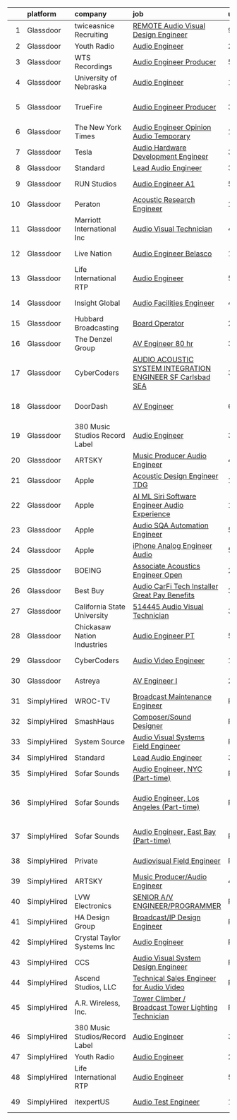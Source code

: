 

|    | platform    | company                        | job                                                                                                                                                                                                                                                                                                                                                                                                                                                                                                                                                                                                                                                                                                                                                                                                                                                                                                                                                                                                                                                                                                                                                                                                                                                                                                                                                                                                                                                                                                          | update_time   | location                      |
|---:|:------------|:-------------------------------|:-------------------------------------------------------------------------------------------------------------------------------------------------------------------------------------------------------------------------------------------------------------------------------------------------------------------------------------------------------------------------------------------------------------------------------------------------------------------------------------------------------------------------------------------------------------------------------------------------------------------------------------------------------------------------------------------------------------------------------------------------------------------------------------------------------------------------------------------------------------------------------------------------------------------------------------------------------------------------------------------------------------------------------------------------------------------------------------------------------------------------------------------------------------------------------------------------------------------------------------------------------------------------------------------------------------------------------------------------------------------------------------------------------------------------------------------------------------------------------------------------------------|:--------------|:------------------------------|
|  1 | Glassdoor   | twiceasnice Recruiting         | [ REMOTE  Audio Visual Design Engineer](https://www.glassdoor.com/partner/jobListing.htm?pos=110&ao=1110586&s=58&guid=00000180efb711c0b156c3a91b87bf7d&src=GD_JOB_AD&t=SR&vt=w&ea=1&cs=1_9f6c8ae0&cb=1653289194260&jobListingId=1007862175944&cpc=0C139D4CAD5A6DB2&jrtk=3-0-1g3nre4fpqt6d801-1g3nre4g8r0e3800-dee9cce78f8e939d--6NYlbfkN0AIiLXtwtv0BDns9BiY4ItblantFozdL6jLmLxNvS8mvjuxisTwqC5epQNYGT-QX8EO51YAXyhTvrIqSkUPHUD3p3v6ML1COWCoEPuoOnfSFAdMlQ6yBCqqY7agZEejsXTLDISddXfmoBELjiAkZaTnyIyTDYk_5aJUZgsMH-G8-6rxhUYdOHR8ZSZLKUR004K7PtPaAvTccsDqtSlcHhV6eqw7SywPWF0pkg2NadnGdra5CXWUwmAePPydHWSmbH0EDetj8TBy2XptjI1PjeYQhNUrl52u7Ok_aSBdtdkaWMxa0cvTM8CbYbyPGr82uUthBay2FL_4Fb_aX11H64eil35jDsRt6W5QfWrz24DAMwsBOzE32Xcw9RYUwMturb1e_BONihyy3rRr-xewEy-m2L6dymkrNZUyYEyG-NBtvKVFwRuZwJlaMBuxsSryjVzvt5aImjjE3U0MsUMfTkmJsKJXOLMxPAcjaRF1cWnsj-Nvqp1gnJYuodBBMe7TwT0TNn5upJ7eytue3ls8gGmREjo-ObgnUPo%3D)                                                                                                                                                                                                                                                                                                                                                                                                                                                                                                                                                                                               | 9d            | Orlando, FL                   |
|  2 | Glassdoor   | Youth Radio                    | [Audio Engineer](https://www.glassdoor.com/partner/jobListing.htm?pos=118&ao=1136043&s=58&guid=00000180efb711c0b156c3a91b87bf7d&src=GD_JOB_AD&t=SR&vt=w&cs=1_acb88845&cb=1653289194260&jobListingId=1007880918028&jrtk=3-0-1g3nre4fpqt6d801-1g3nre4g8r0e3800-e9ff23478aabf078-)                                                                                                                                                                                                                                                                                                                                                                                                                                                                                                                                                                                                                                                                                                                                                                                                                                                                                                                                                                                                                                                                                                                                                                                                                              | 2d            | Remote                        |
|  3 | Glassdoor   | WTS Recordings                 | [Audio Engineer Producer](https://www.glassdoor.com/partner/jobListing.htm?pos=108&ao=1110586&s=58&guid=00000180efb711c0b156c3a91b87bf7d&src=GD_JOB_AD&t=SR&vt=w&ea=1&cs=1_ba65ba98&cb=1653289194260&jobListingId=1007870247157&cpc=A65DF3A704A48F9B&jrtk=3-0-1g3nre4fpqt6d801-1g3nre4g8r0e3800-4cddb88e4e3b3303--6NYlbfkN0C8BFwhkC549iFuQX8H6LDvqkvrzjeqz1Ce-gutqgHNZhFpP6bwdrM5bPfPRt-n51NMuI3ZYrzH3R9_e0ZWxrZ-u4EeG54Ed3dPD6AAHVMPcB57gcBcK_vglrcZ8yrbgqiGQ1y_oPgALNS7doMPV1okfl06S5V6SI6TXUqO5Zo3T7QjyZSf40bfTdvSIGmsOp1nFV4buKcgZZX-xaojlYwmYSZljdPzXVl-3aL0vyvDQCi1ZwjZpxccOQBieWy2vQjHYSd856EEMGKRL_s-sbisKs88k2r8sR5LwKQHHfCwDKczDIniYEox9x4-KPjeuTuT4BTie7iXVWLsCHRCds3w8xd1vuK3A_imi4YJ_o_p97cozVYgm5XzDScvqk8N67CmSP6yLLNJMlufKT8TEfkKN8vCDHfcyxM0gibfAXJpWBMBCNgf8DTzyQXESVQnua27kgp3quNvxAyTZQIm2OFkoW3qDn72H-ujKyqh0RLg3C0eCh5XRnYad25Q5kUlPY4%3D)                                                                                                                                                                                                                                                                                                                                                                                                                                                                                                                                                                                                                                             | 5d            | United States                 |
|  4 | Glassdoor   | University of Nebraska         | [Audio Engineer](https://www.glassdoor.com/partner/jobListing.htm?pos=125&ao=1136043&s=58&guid=00000180efb711c0b156c3a91b87bf7d&src=GD_JOB_AD&t=SR&vt=w&cs=1_d77aca2c&cb=1653289194261&jobListingId=1007854581209&jrtk=3-0-1g3nre4fpqt6d801-1g3nre4g8r0e3800-c5c4800cf3b0864f-)                                                                                                                                                                                                                                                                                                                                                                                                                                                                                                                                                                                                                                                                                                                                                                                                                                                                                                                                                                                                                                                                                                                                                                                                                              | 11d           | Lincoln, NE                   |
|  5 | Glassdoor   | TrueFire                       | [Audio Engineer   Producer](https://www.glassdoor.com/partner/jobListing.htm?pos=102&ao=1110586&s=58&guid=00000180efb711c0b156c3a91b87bf7d&src=GD_JOB_AD&t=SR&vt=w&ea=1&cs=1_7dd26915&cb=1653289194259&jobListingId=1007877124851&cpc=663B5FE45D73772E&jrtk=3-0-1g3nre4fpqt6d801-1g3nre4g8r0e3800-dd6baceaa9ff30d2--6NYlbfkN0DnDYElm6qDpc4q9hT2jTxtv0KA4OPJ75GJ_kK5dR2pNlD4JRL0Z8rxf7QkGB4j65getsX_9KF1EeGXN3p5rKbwQxdBJ8kMRPtlepVslATi4wnJLeeD0CokNyI6cDj5EhYBqAtGR14xFn_4AGons1i5dFxBHMDW4wgpSts2CIi_WZenY4qz9Id4N2zQ390kHs489F-itmwucUbxcGmBb1Ezy1XlFPwOHcN789wUyFz4yZ6jHLHFikT1hTxmumMKzx1JO01ooOyb5hQ61IZhcglW7wqpKTdBc9cC43D9NlMNpBrn1UNn92qp15kEhdxee91wnqFefDoB5_W9-qXcIoRhntG7bo_CmKms1SfZzrYFq3stNVKad5fFClXiJZmliDU3XFinFQIzJ5LGOCQggfCtx7NFOtjdpFqdMTmN4xeIl2fU7ZBfakQQ8cjJ1wnUQJz4vI5YZvYx_SrVXkOoLHXC8Puod_0fkuNFPpzv5ZyiZbbKoit1mwuGHhLMaOkUBdmCaYg0_lz25A%3D%3D)                                                                                                                                                                                                                                                                                                                                                                                                                                                                                                                                                                                                                             | 3d            | Saint Petersburg, FL          |
|  6 | Glassdoor   | The New York Times             | [Audio Engineer  Opinion Audio  Temporary ](https://www.glassdoor.com/partner/jobListing.htm?pos=121&ao=1136043&s=58&guid=00000180efb711c0b156c3a91b87bf7d&src=GD_JOB_AD&t=SR&vt=w&cs=1_1e93c032&cb=1653289194261&jobListingId=1007857561700&jrtk=3-0-1g3nre4fpqt6d801-1g3nre4g8r0e3800-b8e760c04747beb7-)                                                                                                                                                                                                                                                                                                                                                                                                                                                                                                                                                                                                                                                                                                                                                                                                                                                                                                                                                                                                                                                                                                                                                                                                   | 10d           | New York, NY                  |
|  7 | Glassdoor   | Tesla                          | [Audio Hardware Development Engineer](https://www.glassdoor.com/partner/jobListing.htm?pos=129&ao=1136043&s=58&guid=00000180efb711c0b156c3a91b87bf7d&src=GD_JOB_AD&t=SR&vt=w&cs=1_7862d63e&cb=1653289194265&jobListingId=1007877110925&jrtk=3-0-1g3nre4fpqt6d801-1g3nre4g8r0e3800-a2ab6bac043f3371-)                                                                                                                                                                                                                                                                                                                                                                                                                                                                                                                                                                                                                                                                                                                                                                                                                                                                                                                                                                                                                                                                                                                                                                                                         | 3d            | Palo Alto, CA                 |
|  8 | Glassdoor   | Standard                       | [Lead Audio Engineer](https://www.glassdoor.com/partner/jobListing.htm?pos=101&ao=1110586&s=58&guid=00000180efb711c0b156c3a91b87bf7d&src=GD_JOB_AD&t=SR&vt=w&ea=1&cs=1_b7ef8132&cb=1653289194259&jobListingId=1007876690758&cpc=7F6F94E2229B3AB5&jrtk=3-0-1g3nre4fpqt6d801-1g3nre4g8r0e3800-0fc82dc5647ba369--6NYlbfkN0BnM8w9PkT-iql0Q6NESDoxZuPFBlyhCLpnJqq84hq7VeXaMfpA1SHJDYgmoCPSB4NIXyw6HmIML-CJ_C0QfGTGMvP5Tv1-kNx4lGTmoZZ9LigCY_xF_d6btIooUjQ_FA2qo6kDn6LLJ7ojwTq2fau7hOdv9z5YjjEiDCHpuuvDX6XZF7fpurj7TBImykptqH-Y3vkos5cPSDDbOmMDM6DeYoZt2JA2BXsgncBvdW5TQKoaBeYLkBMCvesPNqEGwE3nPmVCFjoxBJitbiQvOny4T2sAeRnzMnnpeKOIfjtW0LO9phu-6Px-6TwORo7mXZGrvZgaok_nakD34qlKqY_ZVLapkm5VAr1na5AdN88v_DaNANAHJ7HJA-Dd2pOdBUJl3NzJaHatkBWDrqfkkOrJ1KgdqTDebR-H7uRVYxVJekb_84LL0PY9oyqgEhB36cPYN-2lrLamBp_azSXswJXW9FO2vlhTi44Y_DB2voe-HAWzbHoq6VegP-yvo1DEdTg%3D)                                                                                                                                                                                                                                                                                                                                                                                                                                                                                                                                                                                                                                                 | 3d            | Remote                        |
|  9 | Glassdoor   | RUN Studios                    | [Audio Engineer  A1 ](https://www.glassdoor.com/partner/jobListing.htm?pos=126&ao=1136043&s=58&guid=00000180efb711c0b156c3a91b87bf7d&src=GD_JOB_AD&t=SR&vt=w&cs=1_6b3bdcd0&cb=1653289194265&jobListingId=1007870560633&jrtk=3-0-1g3nre4fpqt6d801-1g3nre4g8r0e3800-fca9000695fe4541-)                                                                                                                                                                                                                                                                                                                                                                                                                                                                                                                                                                                                                                                                                                                                                                                                                                                                                                                                                                                                                                                                                                                                                                                                                         | 5d            | Redmond, WA                   |
| 10 | Glassdoor   | Peraton                        | [Acoustic Research Engineer](https://www.glassdoor.com/partner/jobListing.htm?pos=103&ao=1110586&s=58&guid=00000180efb711c0b156c3a91b87bf7d&src=GD_JOB_AD&t=SR&vt=w&cs=1_18c311c1&cb=1653289194258&jobListingId=1007881751566&cpc=DE56C24FF6DEC286&jrtk=3-0-1g3nre4fpqt6d801-1g3nre4g8r0e3800-93640ea085761e70--6NYlbfkN0Cx7R8OmodZU4Ze4hnUhR0Myw3_voyDLMHXumN7ynSuTrXceT3foN28OOGtcbbQ_76zhqZyhYa7pEo0kT6JqjNGp6JbtTZaTLKCZwEZBTZGKWDdcNR5l-5PjngxXsxD8sh-oB1L3-fgx6lyvxyTPj_jdTdz-0hS-KZWQFmb0luZhDDk_Ug42qWgCwhdYMhyqRj65fa8oxA3xS421pxAHk9zy2CrAVn4YqP7z7uordbRYdQsa6TcgmI22V0YloS5dEsMKcyMK85oMyNIpjZVkWuI8tt8UMqxTgMLuI2Mbprxf7BE5lxPNVQD1tXm4fY8BriEn0uEU0VJHgfXjE8zUMQOZ0farmgu5sbdC2RZcKNbgy8mvmZ6fLiGpqgGUG-g-dB5yyO0O5s_eWmF_YRMJ7ViVVoQdhT7yfwBGOLfhWfFIxvw42IFT92AmnCNqS-jCXidvzo4lvZiNW2qRp-ap-toNSxF2-9kjKP0KiL2gpSmhXCQPW92igwjKytnCCnIbYC1IaW7UXKHougT3Z7ClnJaKNuBlwzctlujNqDi5V6cljV5f_haOeguWz6FIKh1TdpAvJBuslSRoRUigWobV_Lg8ayACAHFPnGZ-MrF6QXUxkpPW14tAL4zvLlRrRrGZVtYAcNu8LXsNYzrVVKizNCXqPiq04ni9VIz3WqgsTpM66PyVYZcy7Cs169CiI0ezS3no3AEWYhv8JQdBpU_92LZPyjvpjyQ7JHC4yok4SaMNMvxeLDaNOqJOOYPPaNJdCoyolG7y1oIzl00sEg57SqPGHYotboJjkczQOyIGKxlvFG3QzOY1XUOF3MYxZGEcrUHlapJPipbHWwvELwlPKyAfERlLBXkjmgJsx5d-YU7G7G5QPiZCCo5gLOzsMTEfG1PD1tN9a3xLX4WZfHEmWlsKNCXfb3zDHr4cSnNA_nQbCe9qaZJoQcxcnpc01RIwvZFzgx-0VMunZMnFxjNp1Ro-mLDE4EaFZ_007-TbVdnHGMyFNCqIkkbPj7ekPu-VnlR5Nw2rMRZlXUrsQgBcnzyva3AD1Eic4TDfT1pNiSXfQkagkqj5opE1vYbKg1LoqCfE2Il6de0oBep1K4JaUq_XGU3FvvW2s7DgxOQA76Uhg%3D%3D) | 1d            | Bethesda, MD                  |
| 11 | Glassdoor   | Marriott International  Inc    | [Audio Visual Technician](https://www.glassdoor.com/partner/jobListing.htm?pos=106&ao=1110586&s=58&guid=00000180efb711c0b156c3a91b87bf7d&src=GD_JOB_AD&t=SR&vt=w&cs=1_9749a3e9&cb=1653289194259&jobListingId=1007873337531&cpc=B576E40E3A51D23B&jrtk=3-0-1g3nre4fpqt6d801-1g3nre4g8r0e3800-f6c3ea68c8b320ef--6NYlbfkN0CvcOvutB__BsZXv3UuBC3FhXw9PuZvC3qMMVEQ8wJjBbQGazgwJZyS3wi10Gy3lJTYntb8C33yr36XguKLKwTnG9H4h5Jq3-GQPEHAUcty8zh-0df9iDFLL-IcBn0YtpC4SgHGj9Mj8bLaD0-0-P_ko58sfPTde8Fh4eQhTApiR0BzxKf1qVEVauXpUnfqgDyQqjYqQ_rFpgSOeootO8YQSZfH7l6u3HNsLP3PQxEor9qKysa7pb4mkK-ukSqsdHMj31DFmE91RuHeqzVp6V5llaqyGmL2I3rkvnNJ43cybtwMFURLqqe0B1yHeOug9djav-N18IMS9cxbj3CmF3PDIa0JmCdQNNDl2Ahl8yxU8oXwXeG6kqdWlPrp4ne5xo1ZsbHpY59mmKwVqERgYcvND1j-8Bpa37dexDFUQ_DlW71j7i48TzCyOu2U0JYnjIDkzOvYV_b13pWp30qhL0C7Q0AK-OnKy2hfF60C5FoiX6Q_TvcJV7xV7EQeKnznPTPTA_MPPkUIV_WPldWRrJmOA_DzJjhlYTzAJG-jFz1m2lYLXLXTpMwwY3jBeHYlKeM%3D)                                                                                                                                                                                                                                                                                                                                                                                                                                                                                                                                                                                  | 4d            | Westlake, TX                  |
| 12 | Glassdoor   | Live Nation                    | [Audio Engineer  Belasco](https://www.glassdoor.com/partner/jobListing.htm?pos=122&ao=1136043&s=58&guid=00000180efb711c0b156c3a91b87bf7d&src=GD_JOB_AD&t=SR&vt=w&cs=1_d2498775&cb=1653289194261&jobListingId=1007854312197&jrtk=3-0-1g3nre4fpqt6d801-1g3nre4g8r0e3800-6a0c5aa6aec773b5-)                                                                                                                                                                                                                                                                                                                                                                                                                                                                                                                                                                                                                                                                                                                                                                                                                                                                                                                                                                                                                                                                                                                                                                                                                     | 11d           | Los Angeles, CA               |
| 13 | Glassdoor   | Life International RTP         | [Audio Engineer](https://www.glassdoor.com/partner/jobListing.htm?pos=123&ao=1136043&s=58&guid=00000180efb711c0b156c3a91b87bf7d&src=GD_JOB_AD&t=SR&vt=w&ea=1&cs=1_3cc8d36e&cb=1653289194261&jobListingId=1007870017870&jrtk=3-0-1g3nre4fpqt6d801-1g3nre4g8r0e3800-5b764ac4ccd04094-)                                                                                                                                                                                                                                                                                                                                                                                                                                                                                                                                                                                                                                                                                                                                                                                                                                                                                                                                                                                                                                                                                                                                                                                                                         | 5d            | Durham, NC                    |
| 14 | Glassdoor   | Insight Global                 | [Audio Facilities Engineer](https://www.glassdoor.com/partner/jobListing.htm?pos=104&ao=1110586&s=58&guid=00000180efb711c0b156c3a91b87bf7d&src=GD_JOB_AD&t=SR&vt=w&cs=1_b4e89fd1&cb=1653289194259&jobListingId=1007873283595&cpc=BBD63848FB84346C&jrtk=3-0-1g3nre4fpqt6d801-1g3nre4g8r0e3800-321e89cafc8378d9--6NYlbfkN0BKkHZu3wF05EeDimN_p6sYpKCMArvwa95YdH7UpkaBCqc7l59Erwqcl-ZxWPl_M-m7uOl4Hgv6kpEeYyF_btZSrz74IQWV-iSAoyZERKCEUe0upjfs7EZ4LE7sHr-4O1srQqZFZANrvm6QOkqZjiyzzXITNgNpzYXn5BMN2udh3smbbn5HqrrTEnFnZMO_ZIzUyuJsieVchzvtkeqTWW6q68GqQDCEh9F-Caxtq5Qbiva1RdpidZvZcCjhGZV6UzM7INWvOlA98GsHbkZ-Tz1F2amEes2YNVyfh9fqpTS5KRWC-v6uwFgm8vnxh4CJcWHPH1Nvv6lWk8IuMqQ_9o2Kn3iNazAU2abVDEHDpUoEpCS29fPteD4RFO0WcAJrANmPPAB4_ikUrOncRnYQIrsUKVkyhGC9-nrAmOoSqVw8fYLmbSR0ZfMbk5OG-YWXlVFy0uRFs_KBtzmLL_F3UyLuhTb1A9jzIvcH5wuEKRkbVObg7pR_Xqpi)                                                                                                                                                                                                                                                                                                                                                                                                                                                                                                                                                                                                                                                              | 4d            | Redmond, WA                   |
| 15 | Glassdoor   | Hubbard Broadcasting           | [Board Operator](https://www.glassdoor.com/partner/jobListing.htm?pos=130&ao=1136043&s=58&guid=00000180efb711c0b156c3a91b87bf7d&src=GD_JOB_AD&t=SR&vt=w&cs=1_a6bb863b&cb=1653289194265&jobListingId=1007880480268&jrtk=3-0-1g3nre4fpqt6d801-1g3nre4g8r0e3800-8bbf75bab2bc7c2f-)                                                                                                                                                                                                                                                                                                                                                                                                                                                                                                                                                                                                                                                                                                                                                                                                                                                                                                                                                                                                                                                                                                                                                                                                                              | 2d            | West Palm Beach, FL           |
| 16 | Glassdoor   | The Denzel Group               | [AV Engineer    80 hr](https://www.glassdoor.com/partner/jobListing.htm?pos=111&ao=1110586&s=58&guid=00000180efb711c0b156c3a91b87bf7d&src=GD_JOB_AD&t=SR&vt=w&ea=1&cs=1_0e33049a&cb=1653289194260&jobListingId=1007876463735&cpc=E773D000C9BC26FA&jrtk=3-0-1g3nre4fpqt6d801-1g3nre4g8r0e3800-9a8c546628c5a8cf--6NYlbfkN0CBzdXWlh1n8zGffe1vZ6IPtxqHiQM-DkvAwjbkSq5Ev7WkXdauvehx1c3R8lJv3H708JSEftOFMrvXZ_hvCeo-hzNyTxec4MCPlR3KNFH8pMQFQzqyVybWrBY_aW8OMQeaFspSJaCnirCJZk41w7lkDDUKMpblcZZKRjhufwnulbZ4V2R8Sscg-7OCaLu6m04rCXGEcKOgTPU7szZPr59fmtIfuDQm9PvbYWBs81q0w8XKhVIRbRyC9XBF_957t9Z05rAw9HmpfSa17dCqCJMrSrZq4V6aDEH6rbzHMAXzNkurGJjKaNQVwYd3ntDWzDTvnBNLBwfd8NGPIpabKF7jjU0vTVmLgt4GHlKKvHrW-IMT6WtGMII7Z5ZRS5ZKgrjP3huuufg1b3N4rfB_xXBbLouBTyowDs82EhxSY52QnNNP6sbpBaRqR03xAAoBCt1ty_l4fkNY-F1kyL8IFlUXsd3Vb37MtZqugp9fMqnx7r2mvfNSIoWNldjh9KtiQbWXK6p6RV3Ml2Mx698OH5kOete19rS1bt6f40-QwijRy7HJ4ce5I6A6wRBv9HxFYs6Ziv0GUq13-ZBF0IYX_jal)                                                                                                                                                                                                                                                                                                                                                                                                                                                                                                                                                              | 3d            | Phillipsburg, NJ              |
| 17 | Glassdoor   | CyberCoders                    | [AUDIO   ACOUSTIC SYSTEM INTEGRATION ENGINEER  SF Carlsbad  SEA ](https://www.glassdoor.com/partner/jobListing.htm?pos=116&ao=1110586&s=58&guid=00000180efb711c0b156c3a91b87bf7d&src=GD_JOB_AD&t=SR&vt=w&ea=1&cs=1_46363b67&cb=1653289194260&jobListingId=1007877381573&cpc=FA84DF7EA1EC2398&jrtk=3-0-1g3nre4fpqt6d801-1g3nre4g8r0e3800-1551e9faf709032c--6NYlbfkN0CpFJQzrgRR8WqXWK1qKKEqALWJw739KlKqr2H-MSI4eoBlI4EFrmor2FYZMP3muM2KGTiA4kAS-FGPzEaeC01ZqAYFkGWtfADIcTw8Oooz0TN61R7P2c-H1EdgCivpbPL_vec3PyppJf0OW6CWoJG_XTVq84_uaaqe2XZ7HRMEFuISJFzyvGVFJberp1er9WwM4TxIOPzu-cnve2Eg6jiz_dKYBwAcn06x5d2y4zNu4fr0VASJlZcmWBIYeyLdRWu7dxyN2vAEfgejXV1aB5owuQxSJdQxdtCH7F5DDRCbYc3YVI2QJ4DiA9EuTUW4lEjcJNQthNB6NjKPr9YOifW1dips6b2NnXKaHEnMpZzG4niHw3tVAZlpihyVm7wC3PLlNzzcLg_hFr3HH6tmMKpoNKZLZnQRNPbbRFDqyM2WP0FzGlXuk5EfxBljo9Tkn4noyQ0IFWqA2P6H2yJU1G8cuqcjODNYbV8IIqlEDJbYahXD-0Kzm59ohhY4wqAPcDUxu-uk1KQnkftsLRPcfZNcI8kjnCFmtL3I9yNtRdBctpfYBeZBOL9ojH2Gi_sky7D5mkgVFxerJZPG0Wsc9dEqPeeCkDoETNLfz7fxQGgY6wn-OmM8zlRBgzY-rmCxRLFOb1VyrB2u0OQPcKiEs2P3zeio6G95Q0CiEcJsyOMPe2Ive8eJRrQOSyHVmXo7sOJ3i5LdxaLgp-_H4qNLKGeCvpwW7dZDf9Jd51XAbozsmc-REGLEiaGTEdXYtpevXWcOURtkWzYh0pwto5ikgNW6vYLmocS2f-K3294B2VuKEgGcH2bban3uluZSn3XHz8dzrpjAU0nVRcPk1uygO7QFNpZQH-DxxhqKVkgjWe8P0Y7XmlE9Q3XkNiLEw50zuqsFk5VYR13LXS9l5dxvkNfWFVtoRmbnI1Lxu0p3nfKGfiHyiqe05yk-H1krehF0r8CwgNr3Ive_e6iaV6e5vK_u15phDo7jePlG4H9ozXGd0w%3D%3D)                                                                                       | 3d            | South San Francisco, CA       |
| 18 | Glassdoor   | DoorDash                       | [AV Engineer](https://www.glassdoor.com/partner/jobListing.htm?pos=113&ao=1110586&s=58&guid=00000180efb711c0b156c3a91b87bf7d&src=GD_JOB_AD&t=SR&vt=w&cs=1_e2bd90db&cb=1653289194260&jobListingId=1007868128869&cpc=8795CF9063CD573D&jrtk=3-0-1g3nre4fpqt6d801-1g3nre4g8r0e3800-7f42d8db1af6625f--6NYlbfkN0AW5-xsU-vMWeSLIbut59GbFrk8yjVb2oiwG7C4MAW4pNkHNTQQ0vMWYSrjnhRVLJqhEh-FA56PPfVt1Pg03gK6H7-ZSpI9EQDJAJ-G6qgOVvcnxwGVLI7CUkKKdoKDoWVZb1Rx_Slm7qQH-Q3mkG6pfH9Djd-s1zmp2mkTX_bzeW9lsgz8-MRxUkYWeDijEBkP2EcPQVAuvn8MxtCQZcdkLAyk9OCdohwsKSzUhGV--fPnr3_gyGERzzabk__knYAAI35vGmUjbY92jOcartRABbwR241LYTfCKpj8vkGqkibb3DqmIVfkcTPSB3WnEmbU77rBj5zOi0xNqayfetaO6MQeAQoo_3qBSNSHuAlqCQtULrMP6cBvcdDjrUHA5bzIkh8s-9l4gQf95upbWJAqYBwGkS6CVJB6bGtpe-9RxUvPXaMT0IekrIAgHMBXTpD70lqjikku9H9OjjPdCYh49iocrD7WTow5i8LgOUSg0Z2HKawEoC-qE7IUeJnO2askY9pn-sripTjWdToqOShZ6qjZ8mqgoj8ksk2jSlvqIN2OkQxACE95D8ftra19jLZlWEVXXyl9zJ3X1l36_hY8lHwDc6P39V5kREKUcYC47m99cJ2yxZBQtSgZrG87RAo96TsBKOyn8oykwZ2-u8p75ANjhWJgUAT_ui0EmdU3RAhKHCFErO4a8yuY4NE5w_tcUcuwM5C0vssBy76scn6SAmkeJKIHfzpD0oEk_wb2Sc4FMa6oO1q22zIO3XFO5-KZeBMvsjtE7MJbp_8QK4hTFnGA2jmBBlv9bDiUYhyYtqzqazvvb2U2XH5dJKFDNZ8qq3FMxXFm2buflGx-V5EjZ17AylFZpC_p_qKcWibiAuUJuXtl8WxbRhG5NEEISAw%3D)                                                                                                                                                                                                                                                              | 6d            | San Francisco, CA             |
| 19 | Glassdoor   | 380 Music Studios Record Label | [Audio Engineer](https://www.glassdoor.com/partner/jobListing.htm?pos=124&ao=1136043&s=58&guid=00000180efb711c0b156c3a91b87bf7d&src=GD_JOB_AD&t=SR&vt=w&ea=1&cs=1_6fee1ce3&cb=1653289194261&jobListingId=1007876285327&jrtk=3-0-1g3nre4fpqt6d801-1g3nre4g8r0e3800-448cb3511325100e-)                                                                                                                                                                                                                                                                                                                                                                                                                                                                                                                                                                                                                                                                                                                                                                                                                                                                                                                                                                                                                                                                                                                                                                                                                         | 3d            | Chamblee, GA                  |
| 20 | Glassdoor   | ARTSKY                         | [Music Producer Audio Engineer](https://www.glassdoor.com/partner/jobListing.htm?pos=120&ao=1136043&s=58&guid=00000180efb711c0b156c3a91b87bf7d&src=GD_JOB_AD&t=SR&vt=w&ea=1&cs=1_53fe7eb8&cb=1653289194261&jobListingId=1007872998123&jrtk=3-0-1g3nre4fpqt6d801-1g3nre4g8r0e3800-aa10a2d7787a26ee-)                                                                                                                                                                                                                                                                                                                                                                                                                                                                                                                                                                                                                                                                                                                                                                                                                                                                                                                                                                                                                                                                                                                                                                                                          | 4d            | Remote                        |
| 21 | Glassdoor   | Apple                          | [Acoustic Design Engineer   TDG](https://www.glassdoor.com/partner/jobListing.htm?pos=115&ao=1110586&s=58&guid=00000180efb711c0b156c3a91b87bf7d&src=GD_JOB_AD&t=SR&vt=w&cs=1_7293f6c0&cb=1653289194260&jobListingId=1007850422856&cpc=3BA4CE39D5B5DEF5&jrtk=3-0-1g3nre4fpqt6d801-1g3nre4g8r0e3800-1adf2f818e35f584--6NYlbfkN0BvKrLyj5gPmtZO9T8euul8TCxuuKNOtzRJOomxnwSEodTz2Bc-sPZlO_uSwsktAeiBwcbMvsJz6MJNubwrAYWF9YvfaPlfb250aOcz73wQBsYDD0bOLZhHp8z41qY647QzWT1gcB0EN9IctsBu3j2CUXNiigqSTCzP87RjeqGjaP15nJOgxF40G9OeKKLkCJ3hePjZ1FoWjrbqzi4J9giWzXu6qtAk4CgF2JFGyB64ljCgwFNTrEFWXxTN_jsuIjDezX5HPrzeeRkoXMCtH-ci2Vx4IxjnIR6rVi_vBQ1UQr7eOXgzaQ0O2TuuSwc2xutbdASj17XXd9-C69tbVsbwr4wsfFDWJTeGqDlryAxxq0xNBsZfSvAe5naZUesMTEmYXOW3rA27WpEn84NI1Bej26o6q5Dn6wL0Cf1ZPunWiEPn-Cou3JVP_ODtItEn7w2lmBHITGEKRe8ZeCgOn3nEkzRyVsW9BMMnvEcAAySUBJqzr3RarglFzPm1GaUrAbiX9Mpgs_Fpo1PEOoUsoWkf602f2QHQ7mLox3jhDwgOIcTfh0eZaPOJrAPOc-hCK4_0QoEiwLlRogZi6PeALwurhDH2AOAEviBMLfg7kKFX5_LaBsRSlj7l3p5I97Kox09KJy6ypoN9P3P7GSQ1Gw8ZySfdhQEUsG62Kac0zPJyRPpD2na1G5CiOFgRjpLdKxe2YQsJXSkBbXCz5c6zA5AaiMybKCHRNpK636f25Ao83lWFCLZLw74dqug3Bl3YI2xKQ6xFn7Z3ppV_yohv83vtzpArW150ibYwR1Mnv3UWntFvTk_8U4r-EKgj1OS41EfiLKH_mA5iHIzwtQNBnuVPJlC32R7y0YV3AAsijV_qq_WEkxRWE6uPtiJTVt711z_udcTjVufwJgASa94mEC0Z8eD_t9HpWWzkEjM7G9qb7czwnTD062h_J_tP04eB-K8%3D)                                                                                                                                                                           | 12d           | Cupertino, CA                 |
| 22 | Glassdoor   | Apple                          | [AI ML   Siri Software Engineer  Audio Experience](https://www.glassdoor.com/partner/jobListing.htm?pos=112&ao=1110586&s=58&guid=00000180efb711c0b156c3a91b87bf7d&src=GD_JOB_AD&t=SR&vt=w&cs=1_bba260af&cb=1653289194260&jobListingId=1007881227062&cpc=F41FEAB56D215062&jrtk=3-0-1g3nre4fpqt6d801-1g3nre4g8r0e3800-bd2e2ab3fb80d8a1--6NYlbfkN0BvKrLyj5gPmtZO9T8euul8TCxuuKNOtzRJOomxnwSEodTz2Bc-sPZl1dBMH13w-jPqxT5Q2luIamkUFLcbuINt1ETNzQwIeIEOOdTpDQl79u1Jg3WvVu4-d2YCsOx41cRCk6f55A5M8NFJppuwP_9wJNUlucr3Q7w6DSlSc4Pfde3ErUgmHX77qqKd6vBIebeFtL895Ev7aeNaFuyYSETGpWa4WoByUpv6z7zQ6vFGD6KTeYxjVo3HysF26qn06v11LGaDkQv85RVUYfq4Aktu4rmRLLGtvMYaUaf6_rLQ6XKaLtabg4ZZSjbAdqqKudRU4MMuBVw2dHdURluwEgWOiLd_uNr9XYEOjKdgybaQF5aYKCIOIv6I-M6Dfhrt9Y08DsCmtBwm1so7Th6x62JIBaj65d93b-WI7OWTd0DJ1TFolhugfDk8hx10twKSDQ9X2CMtPo1HomTQS-2-0wR8zMOIWKdWxrcXKTjrj-ziFhBM9c68QVmPPMGumS7PAfBAlEypNKR5Vhg4LyIAJ-l5E1AuK2dUnOypq3MTUoAuBuUsny99guqIDDF2vina5RUWs9vY75uq4S8Yx37Iky1Mpdg8_shaRrUzxY-a4470Ks2wxtTQp0I8-O-6u9KkaJfxo3rbUh-1nPAf_gc_RF710loVluSFnWmRJrNmNjk2bpnw-3neCr0iktlQNiIo2oopT6MZDq59bJKa-JI7B5y3IgY1fdTx4BAzKE8_hTuB4s04Xgx2wuqXFlSaTb9_t5LL9H13jxrAq5_p5hK3pDvG8MFXIT_IpITuyA5Ihr8B5Z6BzK4U82jRYP8glCxF0J76eW4K7boRFpnKELm8_bfkCHIqLycLt29kkRU0pp2ePbd9rBwOsTDRNvxm8G3Mjd4EW0R3XPCTsB8ZZHbLqKcjQJxasCBRTavo4CNxD34PEG1Otu1rToSJyYx9mOo5kIk%3D)                                                                                                                                                         | 1d            | Seattle, WA                   |
| 23 | Glassdoor   | Apple                          | [Audio SQA Automation Engineer](https://www.glassdoor.com/partner/jobListing.htm?pos=114&ao=1110586&s=58&guid=00000180efb711c0b156c3a91b87bf7d&src=GD_JOB_AD&t=SR&vt=w&cs=1_d9e2209a&cb=1653289194260&jobListingId=1007870558798&cpc=9908D8D4413DBB8A&jrtk=3-0-1g3nre4fpqt6d801-1g3nre4g8r0e3800-031153f518fadbae--6NYlbfkN0BvKrLyj5gPmtZO9T8euul8TCxuuKNOtzRJOomxnwSEodTz2Bc-sPZlO_uSwsktAegxIEFA7qwUl3d9m3UlBOaJGbZvrY1o2afcKW-ZhUKKAhcf0YjSrY5TS0mnTLj1cIt8VtEgcrUH-5c-WiCdJw8oJHvYIH2lWTvV0P1bh2GXEoRajGU08uZ9ugALRy7SbBuhpOVNkbd8kBjeUsJyqftiQSPoG_Apfu33UESLVZ4kP-T08X85s2DX0ijjD8JB25aPNzQLUPq3sK6AdO9WuJsvf2xN17HZppuTogjJRR0MddgF6KR3ZB6Yv7GYra636bsTtHSrudziIHyAz1mQ56j1sl94MP4mrvO53SacR_DpOzPeYPOY9IpMbAUgyCBq_zfG534Udmt03tSQZzEzlzWacYffF6gBdQvA52-eCBIwSCBs6pqLbcU8f64od0vVktss89RvYWCuKiTNnWVmTEbDD-Jhb8IlkWaUakKPI-5fNvdXFntC80MSrp8RPUk1pv_cAz0ZiXw8dw3b9hzyzFljGlv23jba98-AQkBK35Ode16Z6G4uWKiNTItXsbXH2M1xJR6Vv8esICxs3dF6Ja12PrT7TMreJtdt3GLvAi5_TiBEWGwRDTwBnDD5novYbCdZr1mllgvlMDlu02VStgbFXoiO4pY8K2w2R2ut8GOLp0sBmZBF7OQB7N_gKkFJFqu9FU571jBHbSR3PZW7vBuwB8lp5PlpfhGjYV6phN0t43j2Nkw8YfCcUsq1vl-SFJTPbDR8tLR5ATIcBh5LZLp3es3MCLA1t2Du2wSb3qlbgH4Tw5lMYsX4j2LtARKu9OVAx7zyK35fiIfdkuzSNcmr7RaG8k-WiyhyrbGI944slp2tcr-YWhwcOg54Wjbs2QWmEC_U5ZitD3zd_SfYM2t283yzEORogaayfAS5uGD_gD4-cb8sRyoPXuzI1X0Jn4Y2OlZkqlq35g%3D%3D)                                                                                                                                                              | 5d            | Cupertino, CA                 |
| 24 | Glassdoor   | Apple                          | [iPhone Analog Engineer   Audio](https://www.glassdoor.com/partner/jobListing.htm?pos=109&ao=1110586&s=58&guid=00000180efb711c0b156c3a91b87bf7d&src=GD_JOB_AD&t=SR&vt=w&cs=1_241eac07&cb=1653289194259&jobListingId=1007869649773&cpc=2CAED5C921A5F994&jrtk=3-0-1g3nre4fpqt6d801-1g3nre4g8r0e3800-61176dd0b5821909--6NYlbfkN0BvKrLyj5gPmtZO9T8euul8TCxuuKNOtzRJOomxnwSEodTz2Bc-sPZlSXfvz6ygy0seNlp7QOJjSEDuhmrElm688ncBmzwJNwlhb5P7Vf9Z8fSO2OfXrPzMNNmlBXx2H1iGuodTsS4ohJqoldGW6Fque5Q7HfYzWZpPycJHDI_5Mx_RBbbbkjwlU-7XGy_7AA5JmqXy-eIK9XYYQbRfPa10RHB29Oha7Z-4m_Ha7v1VBiOrUZdGt08fsXFKq8vjunlsDLVCLdTQjR4P1tls3JZTOorMWmpgxGjbkbnTzafAp8ymW_85_8i2RQU4Eh74YG-bAAFDJUBcbXt6SPdhXYbhvT3F0TEcGyBnSj7Te7d8sgGCJ7L-n9xWtmyxWHLGF94DVuBl9V-y31MHAmsnSA9u58cWFybK8uUopLhjhgCNi7P0m0tKUYDCM8IWmFhDlv3lNcPi6DT8Q1siVaojOsemIHTgUFQ9homcft6KVFKl45huuSz4oj3V_fihI5c2o8G1QTsZrMN1JDUOzvMMRVvd9d_SY89tQVu5npUc4sIvNUxlH-vGfESlb54rLxePWCtrQxoyozS6Ly1WR0-aXEvKfP1Sbqjj7PvriO18EEbFSZyMn5iZPuJa9oZyM7soGPivwVN62Ubl07niVlpIVKdBfX7HgunHyvURVjFcuWvN24O5Yd3DLj6gopO3Imx_7-JcOTkVMZ-ZKSounT4AKZvwcBsmKDPSUGqiTWIT_9u8nRgiUCkeEPaVwuS0W5D680a9c4oMWLkzoqtqsZTDrENiVINguukNY_Qqcp-T8BTAJygBPGIamTJzS3-N4W4HjATMB-XF1AzadlzxCQ31JLVlrDZ5DmDln2NACTMUQDdq30b-uQOtFIwjcdMaV-cX09AQzYXar4bEBWNQVKBQiiKfoTFdZ15yjGEQAc_SIF6lEQ%3D%3D)                                                                                                                                                                                             | 5d            | Austin, TX                    |
| 25 | Glassdoor   | BOEING                         | [Associate Acoustics Engineer  Open ](https://www.glassdoor.com/partner/jobListing.htm?pos=105&ao=1110586&s=58&guid=00000180efb711c0b156c3a91b87bf7d&src=GD_JOB_AD&t=SR&vt=w&cs=1_d8e4709e&cb=1653289194259&jobListingId=1007884056386&cpc=39A4E8CE329AB187&jrtk=3-0-1g3nre4fpqt6d801-1g3nre4g8r0e3800-7115e43b29f863a0--6NYlbfkN0BddK4H-tsabPiX3BvkwhvbvP4OkLNzlRX6egXJy9Hb11ERhvpR4KXHOGIJSt-F4Eka-3JqRE96U_7N93DS1cZpXnkjtNWrE0-K3_fjPAltOhRpErIZkiE6rl97JhL49ZfxwKCjdlbyUUNSYsHAk7fB0GB6xwefLO0mrT1UEKp4r9bb5JjylUdkuQWytKnfIXqm6_YzaYzznpBAJf5BktzxRfQKspYGpNnQ20DQYxue0mOQLZrkTpPvjDr9LOzesmSDGkJpmH5cvTpyw0jQJWWD528ZYQW1y5nx8i5dAiyycjdXbl-09MWyoofutnBmxkow6e3tQD_z15WMuW1OeUJwvR3pccEPaxclCBMq_Me3dUKIQndoS1HoCtu7XhbZpO3rOf-82tEdvXgVe8NUJo1XSWE8FW5PxD3_pRODMzpl5iZkwighMVGe)                                                                                                                                                                                                                                                                                                                                                                                                                                                                                                                                                                                                                                                                                                                    | 24h           | Everett, WA                   |
| 26 | Glassdoor   | Best Buy                       | [Audio   CarFi Tech Installer  Great Pay   Benefits ](https://www.glassdoor.com/partner/jobListing.htm?pos=107&ao=1110586&s=58&guid=00000180efb711c0b156c3a91b87bf7d&src=GD_JOB_AD&t=SR&vt=w&cs=1_bd6569c2&cb=1653289194259&jobListingId=1007877013803&cpc=5FEB1BEB8E14EF52&jrtk=3-0-1g3nre4fpqt6d801-1g3nre4g8r0e3800-c9332333ea47a518--6NYlbfkN0A3euUoOlcFOg58Q6nmuUh0Lnp17JpRiT8Tdiqcy7-gI4h8rMlCOMcuYxv4jvc_lP5n7bHaMlkkJgdqdtLFrfV-kkzzYT2iIHBGGMfSYoa8s1gZvZRxBOao6kp695jZxJ8kTL9EWXRRJt9xr74PwVQaNeUsazLvrrnXOLZR2CEPOMF3nTM2O9E7OK3rZRBC2LPiZiGQFoVTJ2duerPS9rgqnyPj1_seksjs76HZc2cVIVXMdOpb-7qxKCQgocIVfll0Ox6VzjU8v4phjNnTsdB-sPOHuJJ_GHZC3rF39AXvvTBSK0ZbJaqPyTubpZn-hyvBXpfG0MKt7Y7iW52dCpOkbQ6dpbDtUS4VKMaYtub9fvX1k-MGDj3mUVXyytfiheaph7xWXhMAuSJk2AuwIU-qqF4C9ORTEKgX_o2ZueQvaUtWvwW14djm65bkO8RcAXGMYHNDRIDkzdG62vaSoWnJhLt-dHEk2EnQxK6kokWlP92fw2XXhOT6)                                                                                                                                                                                                                                                                                                                                                                                                                                                                                                                                                                                                                                    | 3d            | Puyallup, WA                  |
| 27 | Glassdoor   | California State University    | [514445   Audio Visual Technician](https://www.glassdoor.com/partner/jobListing.htm?pos=128&ao=1136043&s=58&guid=00000180efb711c0b156c3a91b87bf7d&src=GD_JOB_AD&t=SR&vt=w&cs=1_200466ff&cb=1653289194261&jobListingId=1007877013024&jrtk=3-0-1g3nre4fpqt6d801-1g3nre4g8r0e3800-3d570f0b3a4ff61e-)                                                                                                                                                                                                                                                                                                                                                                                                                                                                                                                                                                                                                                                                                                                                                                                                                                                                                                                                                                                                                                                                                                                                                                                                            | 3d            | Fullerton, CA                 |
| 28 | Glassdoor   | Chickasaw Nation Industries    | [Audio Engineer PT](https://www.glassdoor.com/partner/jobListing.htm?pos=119&ao=1136043&s=58&guid=00000180efb711c0b156c3a91b87bf7d&src=GD_JOB_AD&t=SR&vt=w&cs=1_0fbd4361&cb=1653289194260&jobListingId=1007869835260&jrtk=3-0-1g3nre4fpqt6d801-1g3nre4g8r0e3800-4675843894428911-)                                                                                                                                                                                                                                                                                                                                                                                                                                                                                                                                                                                                                                                                                                                                                                                                                                                                                                                                                                                                                                                                                                                                                                                                                           | 5d            | Atlanta, GA                   |
| 29 | Glassdoor   | CyberCoders                    | [Audio Video Engineer](https://www.glassdoor.com/partner/jobListing.htm?pos=117&ao=1110586&s=58&guid=00000180efb711c0b156c3a91b87bf7d&src=GD_JOB_AD&t=SR&vt=w&ea=1&cs=1_a1a62698&cb=1653289194260&jobListingId=1007881517790&cpc=334ABAF5D42DC775&jrtk=3-0-1g3nre4fpqt6d801-1g3nre4g8r0e3800-253758ab402984ec--6NYlbfkN0CpFJQzrgRR8WqXWK1qKKEqALWJw739KlKqr2H-MSI4eoBlI4EFrmor2FYZMP3muM0So7EQFPBPud8IY6XJbnVCL4a5JjhDBHrPI4pG2gLIz0njbM0XcJ-X1fI2AX1YmqshylsmzuQ7bRedm_VzobpcmndII3EaX6vYmKZEEevg0vMUqtc2dmumJEOH6JM_peqCbFNSIg6_oSpOqypeD8au6qprBDbDaa8F4uMOhlH63qiNUc4ox6_cstHRtItsACCOtX1ccyoJNgm20BFVnMpOeiv3Nr0d68qGBzelRwh6Ny-1XfQHyJ3Dcrb3EFhDi9xMDigopLPeh9hErKJP-s-oi_UgZsqa9nc4aW-gD5FY2o7ZgILywnkhQVuqoqpAZq-hAyPkWH2BF-nOXnJCCBE-t6aJYrBgOIt0fVGqHpqAXTnqlndAqjj5mWPTIJz-e8BBD-M7bzF-Jg5fa5-S_V7Os-VgZ6T4SpAd_HFzugTX9embx_BnKiqYnR1bIb_vdrsrIDsm_NSWe5FK4YmHE2-o6RN0B3PICeygvtahm_iI6nct5qnnfM66RmMt4uN_DdktQ6khgUoymeESvO9-FiSfDHGOSmq86vMCUwOi36uvri16PMfLV91PiD7m9JZxBewSheNIHXDjW6yK9s0kC210D02eETbGtwu6Q_1Ycv0SMXqamgCOsA3xkM9df3h0QMdShGz862X5_zGO9qsElSK5WeZd3lzUfwOWgrZx3c6E5Dq6iWses-9Ifh9ZCuRNvByouA2MTs57dbQOA0dPocOyPgXuhvZU_wtRdUuVwBZ_U44qQxtbS-TWQN3Ahy17e0QEPkjcoSeiIVe5E7o_jgG5-95GzCA-inNfDqLkDNe2c1ox84tMx9jsfqoQCesRR6is2fSnXMrUUhtVXi9d4vqLmD96LRMRFC07w_ePUWjo5euoRo7YYNWXSlRtuz78sXCtbZ3C0wQtu_hTIS_ziQKd-WH6Zv5yHrE%3D)                                                                                                                                                | 1d            | Anaheim, CA                   |
| 30 | Glassdoor   | Astreya                        | [AV Engineer I](https://www.glassdoor.com/partner/jobListing.htm?pos=127&ao=1136043&s=58&guid=00000180efb711c0b156c3a91b87bf7d&src=GD_JOB_AD&t=SR&vt=w&cs=1_82539b31&cb=1653289194261&jobListingId=1007880874975&jrtk=3-0-1g3nre4fpqt6d801-1g3nre4g8r0e3800-518693792fe73f02-)                                                                                                                                                                                                                                                                                                                                                                                                                                                                                                                                                                                                                                                                                                                                                                                                                                                                                                                                                                                                                                                                                                                                                                                                                               | 2d            | Mountain View, CA             |
| 31 | SimplyHired | WROC-TV                        | [Broadcast Maintenance Engineer](https://www.simplyhired.com/job/65H1c8chkx4pjemUfnCICe5yHDE5HpsR2S6qbyDTSm6MpV1rbRGeJw?q=audio+engineer)                                                                                                                                                                                                                                                                                                                                                                                                                                                                                                                                                                                                                                                                                                                                                                                                                                                                                                                                                                                                                                                                                                                                                                                                                                                                                                                                                                    | Recently      | Rochester, NY                 |
| 32 | SimplyHired | SmashHaus                      | [Composer/Sound Designer](https://www.simplyhired.com/job/5TV44fqNq9OE9PTw8D83ASmeufu-2onYgJ8O5l4Y0t9TzOHHgUVKrQ?q=audio+engineer)                                                                                                                                                                                                                                                                                                                                                                                                                                                                                                                                                                                                                                                                                                                                                                                                                                                                                                                                                                                                                                                                                                                                                                                                                                                                                                                                                                           | Recently      | Remote                        |
| 33 | SimplyHired | System Source                  | [Audio Visual Systems Field Engineer](https://www.simplyhired.com/job/xVBqUv_Jb7WJWKXZWvKMDvPPRs-yjpNF3jAs9pIqje1SIoBa9tk9Yw?q=audio+engineer)                                                                                                                                                                                                                                                                                                                                                                                                                                                                                                                                                                                                                                                                                                                                                                                                                                                                                                                                                                                                                                                                                                                                                                                                                                                                                                                                                               | Recently      | Hunt Valley, MD               |
| 34 | SimplyHired | Standard                       | [Lead Audio Engineer](https://www.simplyhired.com/job/J6PCU910nhL5xX6tfWImzWtP-awoYcf4l9k4i8lLhbD7Lb3CEFmNVg?q=audio+engineer)                                                                                                                                                                                                                                                                                                                                                                                                                                                                                                                                                                                                                                                                                                                                                                                                                                                                                                                                                                                                                                                                                                                                                                                                                                                                                                                                                                               | 3d            | Remote                        |
| 35 | SimplyHired | Sofar Sounds                   | [Audio Engineer, NYC (Part-time)](https://www.simplyhired.com/job/EiNiW2mMVX0xTAm7yq4zkMpAZba0c5Ol6NqXZTMEb8Vlvxf-RhrULw?q=audio+engineer)                                                                                                                                                                                                                                                                                                                                                                                                                                                                                                                                                                                                                                                                                                                                                                                                                                                                                                                                                                                                                                                                                                                                                                                                                                                                                                                                                                   | Recently      | New York, NY                  |
| 36 | SimplyHired | Sofar Sounds                   | [Audio Engineer, Los Angeles (Part-time)](https://www.simplyhired.com/job/2POvoNZmuuCqHly8BlwAkKmVgxRQRweZOx5cLklkH0eB81VubJtQZA?q=audio+engineer)                                                                                                                                                                                                                                                                                                                                                                                                                                                                                                                                                                                                                                                                                                                                                                                                                                                                                                                                                                                                                                                                                                                                                                                                                                                                                                                                                           | Recently      | Los Angeles, CA +10 locations |
| 37 | SimplyHired | Sofar Sounds                   | [Audio Engineer, East Bay (Part-time)](https://www.simplyhired.com/job/VdzYKii0jqXvPyhwA1AdPEEPVxj2FiKxvgAyyT_blnKlMfGJT1uA8w?q=audio+engineer)                                                                                                                                                                                                                                                                                                                                                                                                                                                                                                                                                                                                                                                                                                                                                                                                                                                                                                                                                                                                                                                                                                                                                                                                                                                                                                                                                              | Recently      | San Francisco, CA             |
| 38 | SimplyHired | Private                        | [Audiovisual Field Engineer](https://www.simplyhired.com/job/Fu91zOpG71ZgcMeOQjDlMvlv9RyHhVRmbMLh4PsRC3er2qPpZRL35A?q=audio+engineer)                                                                                                                                                                                                                                                                                                                                                                                                                                                                                                                                                                                                                                                                                                                                                                                                                                                                                                                                                                                                                                                                                                                                                                                                                                                                                                                                                                        | Recently      | West Palm Beach, FL           |
| 39 | SimplyHired | ARTSKY                         | [Music Producer/Audio Engineer](https://www.simplyhired.com/job/BbM7NTnRalz9-Fudxd0oQm7UeYC8yFZYx4Pm0xqhMZxGF5zeFnYAdA?q=audio+engineer)                                                                                                                                                                                                                                                                                                                                                                                                                                                                                                                                                                                                                                                                                                                                                                                                                                                                                                                                                                                                                                                                                                                                                                                                                                                                                                                                                                     | 4d            | Remote                        |
| 40 | SimplyHired | LVW Electronics                | [SENIOR A/V ENGINEER/PROGRAMMER](https://www.simplyhired.com/job/j1i2ewGLIlxpJn8UR1g0nGJ8G_snSD7B2h9CHUWrGbGijcROuCi8Rg?q=audio+engineer)                                                                                                                                                                                                                                                                                                                                                                                                                                                                                                                                                                                                                                                                                                                                                                                                                                                                                                                                                                                                                                                                                                                                                                                                                                                                                                                                                                    | Recently      | Colorado Springs, CO          |
| 41 | SimplyHired | HA Design Group                | [Broadcast/IP Design Engineer](https://www.simplyhired.com/job/zhhgZWf-DO_bs4uyVaD5PndjTMRWo-7-u4ftaNAl0jgW23ZSe0AuwQ?q=audio+engineer)                                                                                                                                                                                                                                                                                                                                                                                                                                                                                                                                                                                                                                                                                                                                                                                                                                                                                                                                                                                                                                                                                                                                                                                                                                                                                                                                                                      | Recently      | Springfield, VA               |
| 42 | SimplyHired | Crystal Taylor Systems Inc     | [Audio Engineer](https://www.simplyhired.com/job/LhUCvXc8AQWQcD0TGVZasBb9SNg6lz7uzKz2Ilor3DNMxpShNP91Dg?q=audio+engineer)                                                                                                                                                                                                                                                                                                                                                                                                                                                                                                                                                                                                                                                                                                                                                                                                                                                                                                                                                                                                                                                                                                                                                                                                                                                                                                                                                                                    | Recently      | Brentwood, TN                 |
| 43 | SimplyHired | CCS                            | [Audio Visual System Design Engineer](https://www.simplyhired.com/job/ary5z9j2es4oPMAOjusLJHyf7K-36e4_CuOld61njGzpItTv9_0cKA?q=audio+engineer)                                                                                                                                                                                                                                                                                                                                                                                                                                                                                                                                                                                                                                                                                                                                                                                                                                                                                                                                                                                                                                                                                                                                                                                                                                                                                                                                                               | Recently      | Denver, CO                    |
| 44 | SimplyHired | Ascend Studios, LLC            | [Technical Sales Engineer for Audio Video](https://www.simplyhired.com/job/N4KfgUQYAzAEYCZrV5pP84uoS4bEgs7eGSkrYCjmBxemJCU6xd9GCg?q=audio+engineer)                                                                                                                                                                                                                                                                                                                                                                                                                                                                                                                                                                                                                                                                                                                                                                                                                                                                                                                                                                                                                                                                                                                                                                                                                                                                                                                                                          | Recently      | Orlando, FL                   |
| 45 | SimplyHired | A.R. Wireless, Inc.            | [Tower Climber / Broadcast Tower Lighting Technician](https://www.simplyhired.com/job/4MP4rxJURq6t_S7EVey_My-g6M00gkXupBGjjVBivjoUGX8u5l1Duw?q=audio+engineer)                                                                                                                                                                                                                                                                                                                                                                                                                                                                                                                                                                                                                                                                                                                                                                                                                                                                                                                                                                                                                                                                                                                                                                                                                                                                                                                                               | Recently      | Wilmington, DE                |
| 46 | SimplyHired | 380 Music Studios/Record Label | [Audio Engineer](https://www.simplyhired.com/job/QK5imbPWD3ZmPV_FWc3ucUSujHOERAE_BZAbd_cFDVZ8JXJxDhUAPQ?q=audio+engineer)                                                                                                                                                                                                                                                                                                                                                                                                                                                                                                                                                                                                                                                                                                                                                                                                                                                                                                                                                                                                                                                                                                                                                                                                                                                                                                                                                                                    | 3d            | Chamblee, GA                  |
| 47 | SimplyHired | Youth Radio                    | [Audio Engineer](https://www.simplyhired.com/job/gKNBymImY7jcq4V_YGxc-U8-l1asEIaPVIC0y_fxusxmSTGrFF7yjA?q=audio+engineer)                                                                                                                                                                                                                                                                                                                                                                                                                                                                                                                                                                                                                                                                                                                                                                                                                                                                                                                                                                                                                                                                                                                                                                                                                                                                                                                                                                                    | 2d            | Remote                        |
| 48 | SimplyHired | Life International RTP         | [Audio Engineer](https://www.simplyhired.com/job/j9Z1o6olVDw431XPERM71UewMSBAs1lXYTRKPh1_k1yJRpNUFLpY8g?q=audio+engineer)                                                                                                                                                                                                                                                                                                                                                                                                                                                                                                                                                                                                                                                                                                                                                                                                                                                                                                                                                                                                                                                                                                                                                                                                                                                                                                                                                                                    | 5d            | Durham, NC                    |
| 49 | SimplyHired | itexpertUS                     | [Audio Test Engineer](https://www.simplyhired.com/job/hZKaITaq3ZA14aw2XIjPhO6t8--6xkZCXIWDFXNTHO1iaIh5L-3uAg?q=audio+engineer)                                                                                                                                                                                                                                                                                                                                                                                                                                                                                                                                                                                                                                                                                                                                                                                                                                                                                                                                                                                                                                                                                                                                                                                                                                                                                                                                                                               | 11d           | Remote +1 location            |